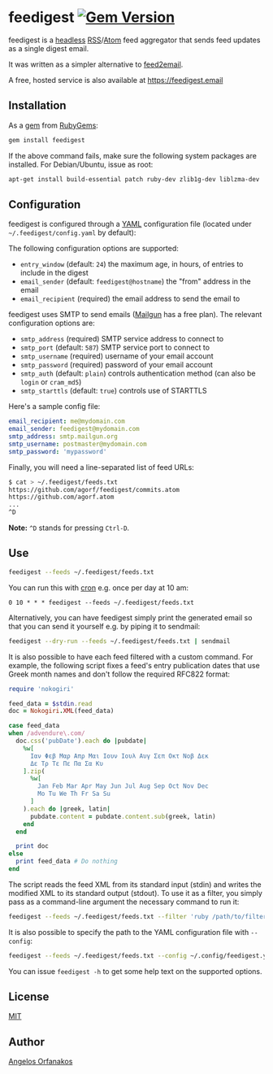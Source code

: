 # feedigest [![Gem Version](https://badge.fury.io/rb/feedigest.svg)](http://badge.fury.io/rb/feedigest)

feedigest is a [headless][] [RSS][]/[Atom][] feed aggregator that sends feed
updates as a single digest email.

It was written as a simpler alternative to [feed2email][].

A free, hosted service is also available at <https://feedigest.email>

[headless]: http://en.wikipedia.org/wiki/Headless_software
[RSS]: http://www.rssboard.org/rss-specification
[Atom]: https://tools.ietf.org/html/rfc4287
[feed2email]: https://github.com/agorf/feed2email

## Installation

As a [gem][] from [RubyGems][]:

```sh
gem install feedigest
```

If the above command fails, make sure the following system packages are
installed. For Debian/Ubuntu, issue as root:

```sh
apt-get install build-essential patch ruby-dev zlib1g-dev liblzma-dev
```

[gem]: http://rubygems.org/gems/feedigest
[RubyGems]: http://rubygems.org/

## Configuration

feedigest is configured through a [YAML][] configuration file (located under
`~/.feedigest/config.yaml` by default):

[YAML]: https://en.wikipedia.org/wiki/YAML

The following configuration options are supported:

* `entry_window` (default: `24`) the maximum age, in hours, of entries to
  include in the digest
* `email_sender` (default: `feedigest@hostname`) the "from" address in
  the email
* `email_recipient` (required) the email address to send the email to

feedigest uses SMTP to send emails ([Mailgun][] has a free plan). The relevant
configuration options are:

[Mailgun]: http://www.mailgun.com/

* `smtp_address` (required) SMTP service address to connect to
* `smtp_port` (default: `587`) SMTP service port to connect to
* `smtp_username` (required) username of your email account
* `smtp_password` (required) password of your email account
* `smtp_auth` (default: `plain`) controls authentication method (can also be
  `login` or `cram_md5`)
* `smtp_starttls` (default: `true`) controls use of STARTTLS

Here's a sample config file:

```yaml
email_recipient: me@mydomain.com
email_sender: feedigest@mydomain.com
smtp_address: smtp.mailgun.org
smtp_username: postmaster@mydomain.com
smtp_password: 'mypassword'
```

Finally, you will need a line-separated list of feed URLs:

```sh
$ cat > ~/.feedigest/feeds.txt
https://github.com/agorf/feedigest/commits.atom
https://github.com/agorf.atom
...
^D
```

**Note:** `^D` stands for pressing `Ctrl-D`.

## Use

```sh
feedigest --feeds ~/.feedigest/feeds.txt
```

You can run this with [cron][] e.g. once per day at 10 am:

[cron]: https://en.wikipedia.org/wiki/Cron

```
0 10 * * * feedigest --feeds ~/.feedigest/feeds.txt
```

Alternatively, you can have feedigest simply print the generated email so that
you can send it yourself e.g. by piping it to sendmail:

```sh
feedigest --dry-run --feeds ~/.feedigest/feeds.txt | sendmail
```

It is also possible to have each feed filtered with a custom command. For
example, the following script fixes a feed's entry publication dates that use
Greek month names and don't follow the required RFC822 format:

```ruby
require 'nokogiri'

feed_data = $stdin.read
doc = Nokogiri.XML(feed_data)

case feed_data
when /advendure\.com/
  doc.css('pubDate').each do |pubdate|
    %w[
      Ιαν Φεβ Μαρ Απρ Μαι Ιουν Ιουλ Αυγ Σεπ Οκτ Νοβ Δεκ
      Δε Τρ Τε Πε Πα Σα Κυ
    ].zip(
      %w[
        Jan Feb Mar Apr May Jun Jul Aug Sep Oct Nov Dec
        Mo Tu We Th Fr Sa Su
      ]
    ).each do |greek, latin|
      pubdate.content = pubdate.content.sub(greek, latin)
    end
  end

  print doc
else
  print feed_data # Do nothing
end
```

The script reads the feed XML from its standard input (stdin) and writes the
modified XML to its standard output (stdout). To use it as a filter, you simply
pass as a command-line argument the necessary command to run it:

```sh
feedigest --feeds ~/.feedigest/feeds.txt --filter 'ruby /path/to/filter.rb'
```

It is also possible to specify the path to the YAML configuration file with
`--config`:

```sh
feedigest --feeds ~/.feedigest/feeds.txt --config ~/.config/feedigest.yaml
```

You can issue `feedigest -h` to get some help text on the supported options.

## License

[MIT][]

[MIT]: https://github.com/agorf/feedigest/blob/master/LICENSE.txt

## Author

[Angelos Orfanakos](https://agorf.gr/contact/)
